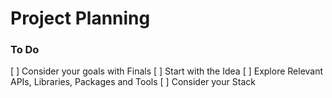 # Project Planning

### To Do
[ ] Consider your goals with Finals
[ ] Start with the Idea
[ ] Explore Relevant APIs, Libraries, Packages and Tools
[ ] Consider your Stack























